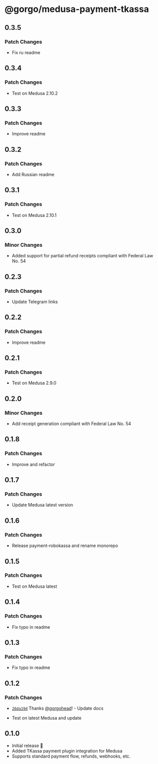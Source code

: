 # @gorgo/medusa-payment-tkassa

## 0.3.5

### Patch Changes

- Fix ru readme

## 0.3.4

### Patch Changes

- Test on Medusa 2.10.2

## 0.3.3

### Patch Changes

- Improve readme

## 0.3.2

### Patch Changes

- Add Russian readme

## 0.3.1

### Patch Changes

- Test on Medusa 2.10.1

## 0.3.0

### Minor Changes

- Added support for partial refund receipts compliant with Federal Law No. 54

## 0.2.3

### Patch Changes

- Update Telegram links

## 0.2.2

### Patch Changes

- Improve readme

## 0.2.1

### Patch Changes

- Test on Medusa 2.9.0

## 0.2.0

### Minor Changes

- Add receipt generation compliant with Federal Law No. 54

## 0.1.8

### Patch Changes

- Improve and refactor

## 0.1.7

### Patch Changes

- Update Medusa latest version

## 0.1.6

### Patch Changes

- Release payment-robokassa and rename monorepo

## 0.1.5

### Patch Changes

- Test on Medusa latest

## 0.1.4

### Patch Changes

- Fix typo in readme

## 0.1.3

### Patch Changes

- Fix typo in readme

## 0.1.2

### Patch Changes

- [`26da19d`](https://github.com/gorgojs/medusa-plugins/commit/26da19daf9d49c08d5faf1fa727f19924d1d024b) Thanks [@gorgohead](https://github.com/gorgohead)! - Update docs

- Test on latest Medusa and update

## 0.1.0

- Initial release 🎉
- Added TKassa payment plugin integration for Medusa
- Supports standard payment flow, refunds, webhooks, etc.
